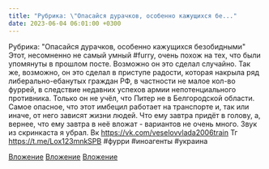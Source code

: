 ```yaml
---
title: "Рубрика: \"Опасайся дурачков, особенно кажущихся бе..."
date: 2023-06-04 06:01:00 +0300
---
```


Рубрика: "Опасайся дурачков, особенно кажущихся безобидными"
Этот, несомненно не самый умный #furry, очень похож на тех, что были упомянуты в прошлом посте. Возможно он это сделал случайно.
Так же, возможно, он это сделал в приступе радости, которая накрыла ряд либерально-ебанутых граждан РФ, в частности не малое кол-во фуррей, в следствие недавних успехов армии непотенциального противника.
Только он не учёл, что Питер не в Белгородской области.
Самое опасное, что этот имбецил работает на транспорте и, так или иначе, от него зависят жизни людей. Что ему завтра придёт в голову, а, вернее, что ему завтра в неё вложат - вариантов не очень много.
Звук из скринкаста я убрал.
Вк https://vk.com/veselovvlada2006train
Тг https://t.me/Lox123mnkSPB
#фурри #иноагенты #украина


[Вложение](https://vk.com/video41076938_456239627)
[Вложение](/assets/vk_photos/1/KcwEY2l1Tno.jpg)
[Вложение](/assets/vk_photos/3/lS3tKuO1EUs.jpg)
